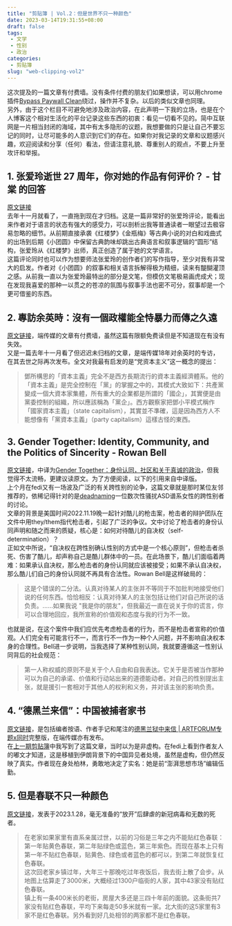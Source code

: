 ```yaml
---
title: "剪贴簿 | Vol.2：但是世界不只一种颜色"
date: 2023-03-14T19:31:55+08:00
draft: false
tags: 
 - 文学
 - 性别
 - 政治
categories: 
 - 剪贴簿
slug: "web-clipping-vol2"
---
```


这次提及的一篇文章有付费墙。没有条件付费的朋友们如果想读，可以用chrome插件[Bypass Paywall Clean](https://gitlab.com/magnolia1234/bypass-paywalls-chrome-clean)绕过，操作并不复杂。以后的类似文章也同理。  
另外，由于这个栏目不可避免地涉及政治内容，在此声明一下我的立场，也是在个人博客这个相对生活化的平台记录这些东西的初衷：看见一切看不见的。简中互联网是一片相当封闭的海域，其中有太多隐形的议题，我想要做的只是让自己不要忘记的同时，让尽可能多的人意识到它们的存在。如果你对我记录的文章和议题感兴趣，欢迎阅读和分享（任何）看法，但请注意礼貌、尊重别人的观点，不要上升至攻讦和举报。

## 1. 张爱玲逝世 27 周年，你对她的作品有何评价？ - 甘棠 的回答
[原文链接](https://www.zhihu.com/question/552016449/answer/2670938879)  
去年十一月就看了，一直拖到现在才归档。这是一篇非常好的张爱玲评论，能看出来作者对于语言的状态有强大的感受力，可以剖析出我等普通读者一眼望过去极容易忽略的细节。从前期直接承袭《红楼梦》《金瓶梅》等古典小说的对白和戏曲式的出场到后期《小团圆》中保留古典韵味却跳出古典语言和叙事逻辑的“圆形”结构，张爱玲从《红楼梦》出师，真正创造了属于她的文学语言。  
这篇评论同时也可以作为想要师法张爱玲的创作者们的写作指导，至少对我有非常大的启发。作者对《小团圆》的叙事和相关语言拆解得极为精细，读来有醍醐灌顶之感。从前我一直以为张爱玲最特出的部分是文笔，但模仿文笔极易画虎成犬；现在发现我喜爱的那种一以贯之的苍凉的氛围与叙事手法也密不可分，叙事却是一个更可借鉴的东西。

## 2. 專訪余英時：沒有一個政權能全恃暴力而傳之久遠
[原文链接](https://theinitium.com/article/20180806-interview-luosiling-yuyingshi-china-regime/invite_token/LzapsncfRN)，端传媒的文章有付费墙，虽然这篇有限额免费读但是不知道现在有没有失效。  
又是一篇去年十一月看了但迟迟未归档的文章，是端传媒18年对余英时的专访，在其去世之际再次发布。全文对我最有启发的是“党资本主义”这一概念的提出：
>鄧所構思的「資本主義」完全不是西方長期流行的資本主義經濟體系。他的「資本主義」是完全控制在「黨」的掌握之中的，其模式大致如下：共產黨變成一個大資本家集體，所有重大的企業都是所謂的「國企」，其實便是由黨委控制的組織，所以應該稱為「黨企」。西方觀察家把鄧小平模式稱作「國家資本主義」（state capitalism），其實並不準確，這是因為西方人不能想像有「黨資本主義」（party capitalism）這樣古怪的東西。

## 3. Gender Together: Identity, Community, and the Politics of Sincerity - Rowan Bell
[原文链接](https://blog.apaonline.org/2023/01/11/gender-together-identity-community-and-the-politics-of-sincerity/)，中译为[Gender Together：身份认同，社区和关于真诚的政治](https://mp.weixin.qq.com/s/jRkoFIf2SrLMjG1p_ib1Ow)，但我觉得不太流畅，更建议读原文。为了方便阅读，以下的引用来自中译版。  
上个月在fedi又有一场波及广泛的有关跨性别的论争，这篇文章就是那时某位友邻推荐的，依稀记得针对的是[deadnaming](https://en.wikipedia.org/wiki/Deadnaming)一位数次性骚扰ASD谱系女性的跨性别者的讨论。  
文章的背景是美国时间2022.11.19晚一起针对酷儿的枪击案，枪击者的辩护团队在文件中用they/them指代枪击者，引起了广泛的争议。文中讨论了枪击者的身份认同声明和随之而来的质疑，核心是：如何对待酷儿的自决权（self-determination）？  
正如文中所说，“自决权在跨性别确认性别的方式中是一个核心原则”，但枪击者杀死、伤害了酷儿，却声称自己是酷儿群体中的一员。在此场景下，酷儿们面临着两难：如果承认自决权，那么枪击者的身份认同就应该被接受；如果不承认自决权，那么酷儿们自己的身份认同就不再具有合法性。Rowan Bell是这样破局的：
>这是个错误的二分法。认真对待某人的主张并不等同于不加批判地接受他们说的任何东西。恰恰相反：认真对待某人的主张包括让他们对自己所说的话负责。……如果我说 "我是你的朋友"，但我最近一直在说关于你的谎言，你可以合理地回应，我所宣称的价值观和态度与我的行为不一致。

也就是说，在这个案件中我们应优先考虑枪击者的行为，而不是枪击者宣称的价值观。人们完全有可能言行不一，而言行不一作为一种个人问题，并不影响自决权本身的合理性。Bell进一步说明，当我选择了某种性别认同，我就要遵循这一性别认同背后的社会规范：
>第一人称权威的原则不是关于个人自由和自我表达。它关于是否被当作那种可以为自己的承诺、价值和行动站出来的道德能动者。对自己的性别提出主张，就是援引一套相对于其他人的权利和义务，并对该主张的影响负责。

## 4. “德黑兰来信”：中国被捕者家书
[原文链接](https://women4china.substack.com/p/dd4)，是包括编者按语、作者手记和尾注的[德黑兰狱中来信 | ARTFORUM专题x同时](https://mp.weixin.qq.com/s/QDryXU6SwGZz-sAudE4vLA)完整版，在端传媒亦有发布。  
在[上一期剪贴簿](https://cloudforent.online/posts/%E5%89%AA%E8%B4%B4%E7%B0%BF-vol.1%E5%85%AC%E6%B0%91%E6%9C%89%E6%97%A0%E4%B9%89%E5%8A%A1%E6%9C%8D%E4%BB%8E%E5%9B%BD%E5%AE%B6/#:~:text=3.%20%E5%BE%B7%E9%BB%91%E5%85%B0%E7%8B%B1%E4%B8%AD%E6%9D%A5%E4%BF%A1%20%7C%20ARTFORUM%20%E4%B8%93%E9%A2%98%20x%20%E5%90%8C%E6%97%B6%20%2D%20%E5%90%8C%E6%97%B6%20hxotnongd%20%26%20ARTFORUM%20%E4%B8%AD%E6%96%87%E7%BD%91)中我写到了这篇文章，当时以为是非虚构。在fedi上看到作者友人的嘟文才知道，这是移植到伊朗背景下的中国异见者处境，虽然是虚构，但仍然反映了真实。作者现在身处柏林，勇敢地决定了实名：她是前“澎湃思想市场”编辑伍勤。

## 5. 但是春联不只一种颜色
[原文链接](https://mp.weixin.qq.com/s/XQeYHUe31qAvzXV0FrXlMQ)，发表于2023.1.28，毫无准备的“放开”后肆虐的新冠病毒和无数的死者。
>在老家如果家里有直系亲属过世，以前的习俗是三年之内不能贴红色春联：第一年贴黄色春联，第二年贴绿色或蓝色，第三年紫色。而现在基本上只有第一年不贴红色春联，贴黄色、绿色或者蓝色的都可以，到第二年就恢复红色春联。  
>这次回老家乡镇过年，大年三十那晚吃过年夜饭后，我去街上散了会步。从地图上估算走了3000米，大概经过1300户临街的人家，其中43家没有贴红色春联。  
>镇上有一条400米长的老街，房屋大多还是三四十年前的面貌。这条街共7家没有贴红色春联，平均下来每走50多米就有一家。北大街的这5家里有3家不是红色春联。另外看到好几处相邻的两家都不是红色春联。  